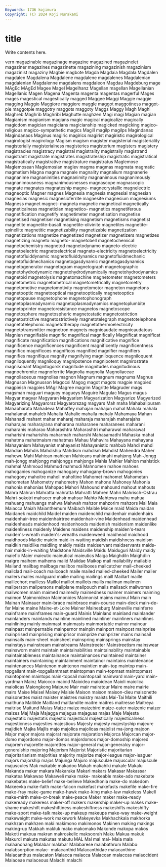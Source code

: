 ```yaml
---
Keywords: 1736 kojimura
Copyright: (C) 2024 Koji Murakami
---
```


# title

Write contents here.



vern magazinable magazinage magazine magazined magazinelet magaziner magazines
magazinette magazining magazinish magazinism magazinist magaziny Magbie magbote Magda Magdaia
Magdala Magdalen magdalen Magdalena Magdalene magdalene magdalenes Magdalenian magdalenian Magdalenne
magdalens magdaleon Magdau Magdeburg mage MAgEc MAgEd Magee Magel Magelhanz
Magellan magellan Magellanian Magellanic Magen Magena Magenta magenta magentas magerful
Mages mages magestical magestically magged Maggee Maggi Maggie maggie magging
Maggio Maggiore maggiore maggle maggot maggotiness maggot-pie maggotpie maggotry maggots
maggoty Maggs Maggy Magh Maghi Maghreb Maghrib Maghribi Maghutte maghzen
Magi magi Magian magian Magianism magianism magians magic magical magicalize
magically magicdom magician magicians magicianship magicked magicking magico-religious magico-sympathetic magics
Magill magilp magilps Magindanao Magindanaos Maginus magiric magirics magirist magiristic
magirological magirologist magirology Magism magism magister magisterial magisteriality magisterially magisterialness
magisteries magisterium magisters magistery magistracies magistracy magistral magistrality magistrally magistrand
magistrant magistrate magistrates magistrateship magistratic magistratical magistratically magistrative magistrature magistratus
Maglemose Maglemosean Maglemosian maglev magma magmas magmata magmatic magmatism Magna
magna magnale magnality magnalium magnanerie magnanime magnanimities magnanimity magnanimous magnanimously
magnanimousness magnanimousnesses magnascope magnascopic magnate magnates magnateship magne- magnecrystallic magnelectric
magneoptic Magner magnes Magnesia magnesia magnesial magnesian magnesias magnesic magnesioferrite
magnesite magnesium magnesiums Magness magnet magnet- magneta magnetic magnetical magnetically
magneticalness magnetician magnetico- magnetics magnetiferous magnetification magnetify magnetimeter magnetisation magnetise
magnetised magnetiser magnetising magnetism magnetisms magnetist magnetite magnetite-basalt magnetite-olivinite magnetites
magnetite-spinellite magnetitic magnetizability magnetizable magnetization magnetizations magnetize magnetized magnetizer magnetizers
magnetizes magnetizing magneto magneto- magnetobell magnetochemical magnetochemistry magnetod magnetodynamo magneto-electric
magnetoelectric magnetoelectrical magneto-electricity magnetoelectricity magnetofluiddynamic magnetofluiddynamics magnetofluidmechanic magnetofluidmechanics magnetogasdynamic magnetogasdynamics
magnetogenerator magnetogram magnetograph magnetographic magnetohydrodynamic magnetohydrodynamically magnetohydrodynamics magnetoid magnetolysis magnetomachine
magnetometer magnetometers magnetometric magnetometrical magnetometrically magnetometry magnetomotive magnetomotivity magnetomotor magneton
magnetons magnetooptic magnetooptical magnetooptically magnetooptics magnetopause magnetophone magnetophonograph magnetoplasmadynamic magnetoplasmadynamics
magnetoplumbite magnetoprinter magnetoresistance magnetos magnetoscope magnetosphere magnetospheric magnetostatic magnetostriction magnetostrictive
magnetostrictively magnetotelegraph magnetotelephone magnetotelephonic magnetotherapy magnetothermoelectricity magnetotransmitter magnetron magnets magnicaudate
magnicaudatous Magnien magnifiable magnific magnifical magnifically Magnificat magnificat magnificate magnification
magnifications magnificative magnifice magnificence magnificences magnificent magnificently magnificentness magnifico magnificoes
magnificos magnified magnifier magnifiers magnifies magnifique magnify magnifying magniloquence magniloquent
magniloquently magniloquy magnipotence magnipotent magnirostrate magnisonant Magnitogorsk magnitude magnitudes magnitudinous
magnochromite magnoferrite Magnolia magnolia Magnoliaceae magnoliaceous magnolias magnon Magnum magnum
magnums Magnus Magnuson Magnusson Magocsi Magog magot magots magpie magpied
magpieish magpies MAgr Magree magrim Magritte Magruder mags magsman maguari
maguey magueys Maguire Magulac Magus magus Magyar magyar Magyaran Magyarism
Magyarization Magyarize Magyarized Magyarizing Magyarorsz Magyarorszag magyars Mah maha Mahabalipuram
Mahabharata Mahadeva Mahaffey mahajan mahajun mahal Mahala mahala mahalamat mahaleb
Mahalia Mahalie mahalla mahaly Mahamaya Mahan Mahanadi mahant mahar maharaj
maharaja maharajah maharajahs maharajas maharajrana maharana maharanee maharanees maharani maharanis
maharao Maharashtra Maharashtri maharawal maharawat maharishi maharishis maharmah maharshi Mahasamadhi
Mahaska mahat mahatma mahatmaism mahatmas Mahau Mahavira Mahayana mahayana Mahayanism
Mahayanist mahayanist Mahayanistic mahbub Mahdi mahdi Mahdian Mahdis Mahdiship Mahdism
mahdism Mahdist Mahendra Maher mahewu Mahi Mahican mahican Mahicans mahimahi
mahjong Mah-Jongg mah-jongg mahjongg mahjonggs mahjongs Mahla Mahler Mahlon mahlstick
mahmal Mahmoud Mahmud mahmudi Mahnomen mahoe mahoes mahoganies mahoganize mahogany
mahogany-brown mahogonies mahogony mahoitre maholi maholtine Mahomet mahomet Mahometan mahometan
Mahometry mahometry Mahon mahone Mahoney Mahonia mahonia mahonias Mahopac Mahori
Mahound mahound mahout mahouts Mahra Mahran Mahratta mahratta Mahratti Mahren
Mahri Mahrisch-Ostrau Mahri-sokotri mahseer mahsir mahsur Mahto Mahtowa mahu mahua
mahuang mahuangs mahwa Mahwah mahzor mahzorim mahzors Mai Maia Maiacca
Maiah Maianthemum Maibach Maible Maice maid Maida maidan Maidanek maidchild
Maidel maiden maidenchild maidenhair maidenhairs maidenhair-tree maidenhairtree maidenhair-vine Maidenhead maidenhead
maidenheads maidenhood maidenhoods maidenish maidenism maidenlike maidenliness maidenly Maidens maidens
maidenship maiden's-tears maiden's-wreath maiden's-wreaths maidenweed maidhead maidhood maidhoods Maidie maidin
maid-in-waiting maidish maidishness maidism maidkin maidlike maidling maidly maids maidservant
maidservants maids-hair maids-in-waiting Maidstone Maidsville Maidu Maiduguri Maidy maidy maiefic
Maier maieutic maieutical maieutics Maiga Maighdiln Maighdlin maigre maihem maihems
maiid Maiidae Maikop mail mailability mailable Mailand mailbag mailbags mailbox
mailboxes mailcatcher mail-cheeked mailclad mail-coach mailcoach maile mailed mailed-cheeked Mailer
mailer mailers mailes mailguard mailie mailing mailings maill Maillart maille
maillechort mailless Maillol maillot maillots maills mailman mailmen mailperson mailpersons
mailplane mailpouch mails mailsack mailwoman mailwomen maim maimed maimedly maimedness
maimer maimers maiming maimon Maimonidean Maimonides Maimonist maims maimul Main
main Mainan Mainauer main-brace mainbrace main-course main-deck main-de-fer Maine maine
Maine-et-Loire Mainer Mainesburg Maineville mainferre mainframe mainframes main-guard Mainis Mainland
mainland mainlander mainlanders mainlands mainline mainlined mainliner mainliners mainlines mainlining
mainly mainmast mainmasts mainmortable mainor mainour mainpast mainpernable mainpernor mainpin
mainport mainpost mainprise mainprised mainprising mainprisor mainprize mainprizer mains mainsail
mainsails main-sheet mainsheet mainspring mainsprings mainstay mainstays mainstream mainstreams Mainstreeter
Mainstreetism mainswear mainsworn maint maintain maintainabilities maintainability maintainable maintainableness maintainance
maintainances maintained maintainer maintainers maintaining maintainment maintainor maintains maintenance maintenances
Maintenon maintenon maintien main-top maintop main-topgallant main-topgallantmast maintopman main-topmast maintopmast
maintopmen maintops main-topsail maintopsail mainward main-yard main-yardman Mainz Maiocco maioid
Maioidea maioidean Maioli maiolica maiolicas Maiongkong Maipure Mair mair mairatour
Maire maire mairie mairs Maise Maisel Maisey Maisie Maison maison
maison-dieu maisonette maisonettes maist maister maistres maistry maists Mai-Tai Maite
Maithili maithuna Maitilde Maitland maitlandite maitre maitres maitresse Maitreya maitrise
Maitund Maius Maize maize maizebird maize-eater maizenic maizer maizes Maj
Maja Majagga majagua majaguas majas Maje Majesta majestatic majestatis majestic
majestical majestically majesticalness majesticness majesties majestious Majesty majesty majestyship majeure
majidieh Majka Majlis majo majolica majolicas majolist ma-jong majoon Major
major majora majorat majorate majoration Majorca Majorcan major-domo majordomo major-domos
majordomos major-domoship majored majorem majorette majorettes major-general major-generalcy major-generalship majoring
Majorism Majorist Majoristic majoritarian majoritarianism majorities majority majorize major-league major-leaguer
majors majorship majos Majunga Majuro majusculae majuscular majuscule majuscules Mak
makable makadoo Makah makahiki makale Makalu Makanda makar makara Makaraka
Makari makars Makasar Makassar makatea Makawao Makaweli make make- makeable
make-ado makebate makebates make-belief make-believe Makedhonia make-do makedom Makeevka make-faith
make-falcon makefast makefasts makefile make-fire make-fray make-game make-hawk make-king make-law
makeless Makell make-mirth make-or-break make-peace Maker maker make-ready makeready makeress
maker-off makers makership maker-up makes make-shame makeshift makeshiftiness makeshiftness makeshifts
makeshifty make-sport make-talk make-up makeup makeups make-way make-weight makeweight make-work
makework Makeyevka Makhachkala makhorka makhzan makhzen maki makimono makimonos Makinen
making makings making-up Makkah makluk mako makomako Makonde makopa makos
Makoti makoua makran makroskelic maksoorah Maku Makua makuk Makurdi makuta
makutas makutu MAL Mal mal mal- Mala mala malaanonang Malabar
malabar Malabarese malabathrum Malabo malabsorption malac- malacanthid Malacanthidae malacanthine Malacanthus
malacaton Malacca malacca Malaccan malaccas malaccident Malaceae malaceous Malachi malachi
